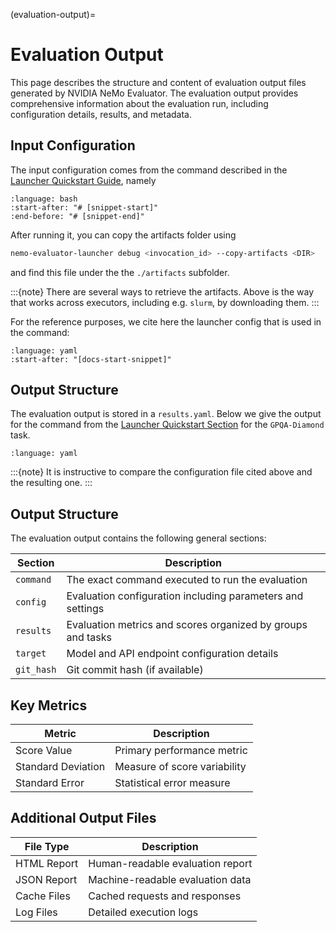 (evaluation-output)=

# Evaluation Output

This page describes the structure and content of evaluation output files generated by NVIDIA NeMo Evaluator. The evaluation output provides comprehensive information about the evaluation run, including configuration details, results, and metadata.

## Input Configuration

The input configuration comes from the command described in the [Launcher Quickstart Guide](../../get-started/quickstart/launcher.md#quick-start), namely
```{literalinclude} ../../get-started/_snippets/launcher_full_example.sh
:language: bash
:start-after: "# [snippet-start]"
:end-before: "# [snippet-end]"
```

After running it, you can copy the artifacts folder using

```bash
nemo-evaluator-launcher debug <invocation_id> --copy-artifacts <DIR>
```
and find this file under the the `./artifacts` subfolder.


:::{note}
There are several ways to retrieve the artifacts. Above is the way that works across
executors, including e.g. `slurm`, by downloading them.
:::

For the reference purposes, we cite here the launcher config that is used in the command:

```{literalinclude} ../../../packages/nemo-evaluator-launcher/examples/local_llama_3_1_8b_instruct_limit_samples.yaml
:language: yaml
:start-after: "[docs-start-snippet]"
```

## Output Structure

The evaluation output is stored in a `results.yaml`. Below we give the output for the
command from the [Launcher Quickstart Section](../../get-started/quickstart/launcher.md#quick-start) for the `GPQA-Diamond` task.

```{literalinclude} ./_snippets/results.yaml
:language: yaml
```
:::{note}
It is instructive to compare the configuration file cited above and the resulting one.
:::


## Output Structure

The evaluation output contains the following general sections:

| Section | Description |
|---------|-------------|
| `command` | The exact command executed to run the evaluation |
| `config` | Evaluation configuration including parameters and settings |
| `results` | Evaluation metrics and scores organized by groups and tasks |
| `target` | Model and API endpoint configuration details |
| `git_hash` | Git commit hash (if available) |


## Key Metrics

| Metric | Description |
|--------|-------------|
| Score Value | Primary performance metric |
| Standard Deviation | Measure of score variability |
| Standard Error | Statistical error measure |

## Additional Output Files

| File Type | Description |
|-----------|-------------|
| HTML Report | Human-readable evaluation report |
| JSON Report | Machine-readable evaluation data |
| Cache Files | Cached requests and responses |
| Log Files | Detailed execution logs |
